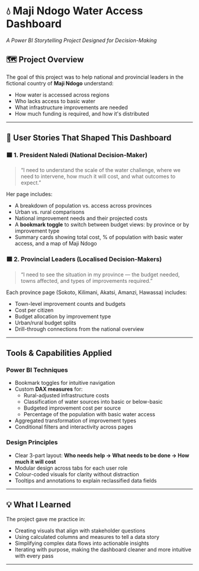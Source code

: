 # 💧 Maji Ndogo Water Access Dashboard  
*A Power BI Storytelling Project Designed for Decision-Making*

## 🗺️ Project Overview  
The goal of this project was to help national and provincial leaders in the fictional country of **Maji Ndogo** understand:
- How water is accessed across regions  
- Who lacks access to basic water  
- What infrastructure improvements are needed  
- How much funding is required, and how it's distributed  

---

## 👥 User Stories That Shaped This Dashboard

### 🟦 1. **President Naledi (National Decision-Maker)**  
> “I need to understand the scale of the water challenge, where we need to intervene, how much it will cost, and what outcomes to expect.”

Her page includes:
- A breakdown of population vs. access across provinces  
- Urban vs. rural comparisons  
- National improvement needs and their projected costs  
- A **bookmark toggle** to switch between budget views: by province or by improvement type  
- Summary cards showing total cost, % of population with basic water access, and a map of Maji Ndogo 

### 🟪 2. **Provincial Leaders (Localised Decision-Makers)**  
> “I need to see the situation in my province — the budget needed, towns affected, and types of improvements required.”

Each province page (Sokoto, Kilimani, Akatsi, Amanzi, Hawassa) includes:
- Town-level improvement counts and budgets  
- Cost per citizen  
- Budget allocation by improvement type  
- Urban/rural budget splits  
- Drill-through connections from the national overview  

---

## Tools & Capabilities Applied  

### Power BI Techniques
- Bookmark toggles for intuitive navigation  
- Custom **DAX measures** for:
  - Rural-adjusted infrastructure costs  
  - Classification of water sources into basic or below-basic  
  - Budgeted improvement cost per source  
  - Percentage of the population with basic water access  
- Aggregated transformation of improvement types  
- Conditional filters and interactivity across pages  

### Design Principles
- Clear 3-part layout: **Who needs help → What needs to be done → How much it will cost**  
- Modular design across tabs for each user role  
- Colour-coded visuals for clarity without distraction  
- Tooltips and annotations to explain reclassified data fields  

---

## 💡 What I Learned  

The project gave me practice in:
- Creating visuals that align with stakeholder questions  
- Using calculated columns and measures to tell a data story  
- Simplifying complex data flows into actionable insights  
- Iterating with purpose, making the dashboard cleaner and more intuitive with every pass  

---



